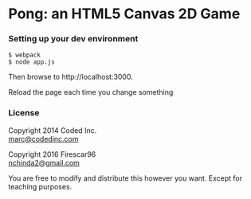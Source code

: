 # Pong: an HTML5 Canvas 2D Game

### Setting up your dev environment

    $ webpack
    $ node app.js

Then browse to http://localhost:3000.

Reload the page each time you change something

### License

Copyright 2014 Coded Inc.  
marc@codedinc.com

Copyright 2016 Firescar96   
nchinda2@gmail.com

You are free to modify and distribute this however you want. Except for teaching purposes.